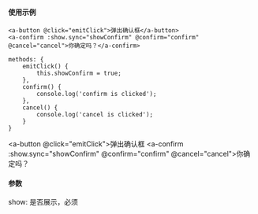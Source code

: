 <docs-header :active="headerActive"></docs-header>

<div class="docs-container">
	<docs-sidebar :active="sidebarActive"></docs-sidebar>
	<div class="docs-content">

#### 使用示例

	<a-button @click="emitClick">弹出确认框</a-button>
	<a-confirm :show.sync="showConfirm" @confirm="confirm" @cancel="cancel">你确定吗？</a-confirm>

	methods: {
		emitClick() {
			this.showConfirm = true;
		},
		confirm() {
			console.log('confirm is clicked');
		},
		cancel() {
			console.log('cancel is clicked');
		}
	}

<a-button @click="emitClick">弹出确认框</a-button>
<a-confirm :show.sync="showConfirm" @confirm="confirm" @cancel="cancel">你确定吗？</a-confirm>

#### 参数

show: 是否展示，必须

<script>
	export default {
		data() {
			return {
				sidebarActive: '/#/docs/confirm',
				headerActive: 'docs',
				showConfirm: false
			}
		},
		methods: {
			emitClick() {
				this.showConfirm = true;
			},
			confirm() {
				console.log('confirm is clicked');
			},
			cancel() {
				console.log('cancel is clicked');
			}
		}
	}
</script>


</div>
</div>